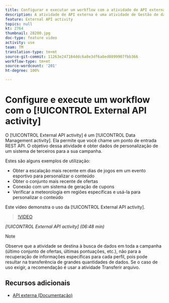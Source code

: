 ```yaml
---
title: Configurar e executar um workflow com a atividade de API externa
description: A atividade de API externa é uma atividade de Gestão de dados. Ela permite que você chame um ponto de entrada REST API. O objetivo dessa atividade é obter dados de personalização de um sistema de terceiros para a sua campanha.
feature: External API activity
topics: null
kt: 2764
thumbnail: 28200.jpg
doc-type: feature video
activity: use
team: TM
translation-type: tm+mt
source-git-commit: 11263e247184ddc6a8e3df6a8ed0899907fbb366
workflow-type: tm+mt
source-wordcount: '201'
ht-degree: 100%

---
```



# Configure e execute um workflow com o [!UICONTROL External API activity]

O [!UICONTROL External API activity] é um [!UICONTROL Data Management activity]. Ela permite que você chame um ponto de entrada REST API. O objetivo dessa atividade é obter dados de personalização de um sistema de terceiros para a sua campanha.

Estes são alguns exemplos de utilização:

* Obter a escalação mais recente em dias de jogos em um evento esportivo para personalizar o conteúdo
* Obter o conjunto mais recente de ofertas
* Conexão com um sistema de geração de cupons
* Verificar a meteorologia em regiões específicas e usá-la para personalizar o conteúdo

Este vídeo demonstra o uso da [!UICONTROL External API activity].

>[!VIDEO](https://video.tv.adobe.com/v/28200/?quality=12)

*[!UICONTROL External API activity] (06:48 min)*

>[!NOTE]
>
>Observe que a atividade se destina à busca de dados em toda a campanha (último conjunto de ofertas, últimas pontuações, etc.), não para a recuperação de informações específicas para cada perfil, pois pode resultar na transferência de grandes quantidades de dados. Se o caso de uso exigir, a recomendação é usar a atividade Transferir arquivo.

## Recursos adicionais

* [API externa (Documentação)](https://docs.adobe.com/content/help/pt-BR/campaign-standard/using/managing-processes-and-data/data-management-activities/external-api.html)

